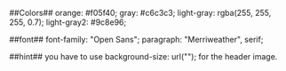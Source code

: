 ##Colors##
orange: #f05f40;
gray: #c6c3c3;
light-gray: rgba(255, 255, 255, 0.7);
light-gray2: #9c8e96;


##font##
font-family: "Open Sans";
paragraph: "Merriweather", serif;


##hint##
you have to use background-size: url(""); for the header image.

